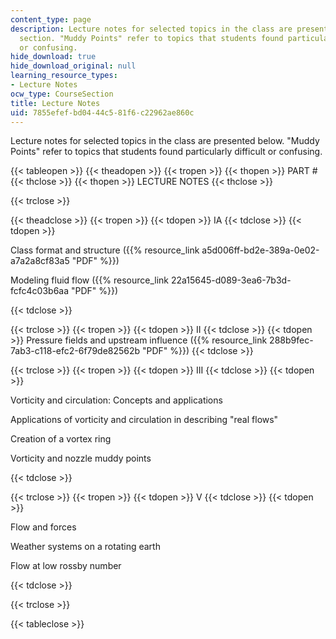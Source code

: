 ```yaml
---
content_type: page
description: Lecture notes for selected topics in the class are presented in this
  section. "Muddy Points" refer to topics that students found particularly difficult
  or confusing.
hide_download: true
hide_download_original: null
learning_resource_types:
- Lecture Notes
ocw_type: CourseSection
title: Lecture Notes
uid: 7855efef-bd04-44c5-81f6-c22962ae860c
---
```


Lecture notes for selected topics in the class are presented below. "Muddy Points" refer to topics that students found particularly difficult or confusing.

{{< tableopen >}}
{{< theadopen >}}
{{< tropen >}}
{{< thopen >}}
PART #
{{< thclose >}}
{{< thopen >}}
LECTURE NOTES
{{< thclose >}}

{{< trclose >}}

{{< theadclose >}}
{{< tropen >}}
{{< tdopen >}}
IA
{{< tdclose >}}
{{< tdopen >}}


Class format and structure ({{% resource_link a5d006ff-bd2e-389a-0e02-a7a2a8cf83a5 "PDF" %}})

Modeling fluid flow ({{% resource_link 22a15645-d089-3ea6-7b3d-fcfc4c03b6aa "PDF" %}})


{{< tdclose >}}

{{< trclose >}}
{{< tropen >}}
{{< tdopen >}}
II
{{< tdclose >}}
{{< tdopen >}}
Pressure fields and upstream influence ({{% resource_link 288b9fec-7ab3-c118-efc2-6f79de82562b "PDF" %}})
{{< tdclose >}}

{{< trclose >}}
{{< tropen >}}
{{< tdopen >}}
III
{{< tdclose >}}
{{< tdopen >}}


Vorticity and circulation: Concepts and applications

Applications of vorticity and circulation in describing "real flows"

Creation of a vortex ring

Vorticity and nozzle muddy points


{{< tdclose >}}

{{< trclose >}}
{{< tropen >}}
{{< tdopen >}}
V
{{< tdclose >}}
{{< tdopen >}}


Flow and forces

Weather systems on a rotating earth

Flow at low rossby number


{{< tdclose >}}

{{< trclose >}}

{{< tableclose >}}